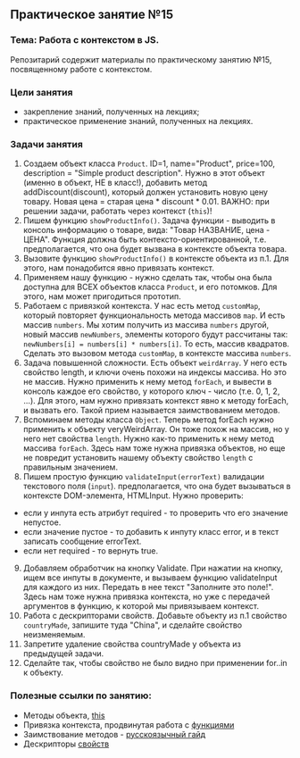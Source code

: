 ## Практическое занятие №15

### Тема: Работа с контекстом в JS.

Репозитарий содержит материалы по практическому занятию №15, посвященному работе с контекстом.

### Цели занятия
- закрепление знаний, полученных на лекциях;
- практическое применение знаний, полученных на лекциях.

### Задачи занятия
1. Создаем объект класса `Product`. ID=1, name="Product", price=100, description = "Simple product description". Нужно в этот объект (именно в объект, НЕ в класс!), добавить метод addDiscount(discount), который должен установить новую цену товару. Новая цена = старая цена * discount * 0.01. ВАЖНО: при решении задачи, работать через контекст (`this`)!
2. Пишем функцию `showProductInfo()`. Задача функции - выводить в консоль информацию о товаре, вида: "Товар НАЗВАНИЕ, цена - ЦЕНА". Функция должна быть контексто-ориентированной, т.е. предполагается, что она будет вызвана в контексте объекта товара.
3. Вызовите функцию `showProductInfo()` в контексте объекта из п.1. Для этого, нам понадобится явно привязать контекст.
4. Применяем нашу функцию - нужно сделать так, чтобы она была доступна для ВСЕХ объектов класса `Product`, и его потомков. Для этого, нам может пригодиться прототип.
5. Работаем с привязкой контекста. У нас есть метод `customMap`, который повторяет функциональность метода массивов `map`. И есть массив `numbers`. Мы хотим получить из массива `numbers` другой, новый массив `newNumbers`, элементы которого будут рассчитаны так: `newNumbers[i] = numbers[i] * numbers[i]`. То есть, массив квадратов. Сделать это вызовом метода `customMap`, в контексте массива `numbers`.
6. Задача повышенной сложности. Есть объект `weirdArray`. У него есть свойство length, и ключи очень похожи на индексы массива. Но это не массив. Нужно применить к нему метод `forEach`, и вывести в консоль каждое его свойство, у которого ключ - число (т.е. 0, 1, 2, ...). Для этого, нам нужно привязать контекст явно к методу forEach, и вызвать его. Такой прием называется заимствованием методов.
7. Вспоминаем методы класса `Object`. Теперь метод forEach нужно применить к объекту veryWeirdArray. Он тоже похож на массив, но у него нет свойства `length`. Нужно как-то применить к нему метод массива `forEach`. Здесь нам тоже нужна привязка объектов, но еще не повредит установить нашему объекту свойство `length` с правильным значением.
8. Пишем простую функцию `validateInput(errorText)` валидации текстового поля (`input`). предполагается, что она будет вызываться в контексте DOM-элемента, HTMLInput. Нужно проверить:
 - если у инпута есть атрибут required - то проверить что его значение непустое.
 - если значение пустое - то добавить к инпуту класс error, и в текст записать сообщение errorText.
 - если нет required - то вернуть true.
9. Добавляем обработчик на кнопку Validate. При нажатии на кнопку, ищем все инпуты в документе, и вызываем функцию validateInput для каждого из них. Передать в нее текст "Заполните это поле!". Здесь нам тоже нужна привязка контекста, но уже с передачей аргументов в функцию, к которой мы привязываем контекст.
10. Работа с дескрипторами свойств. Добавьте объекту из п.1 свойство `countryMade`, запишите туда "China", и сделайте свойство неизменяемым.
11. Запретите удаление свойства countryMade у объекта из предыдущей задачи.
12. Сделайте так, чтобы свойство не было видно при применении for..in к объекту.


### Полезные ссылки по занятию:
 - Методы объекта, [this](https://learn.javascript.ru/object-methods)
 - Привязка контекста, продвинутая работа с [функциями](https://learn.javascript.ru/bind)
 - Заимствование методов - [русскоязычный гайд](https://learn.javascript.ru/call-apply-decorators#method-borrowing)
 - Дескрипторы [свойств](https://learn.javascript.ru/property-descriptors)